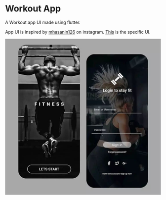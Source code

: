 # Workout App

A Workout app UI made using flutter.

App UI is inspired by [mhasanin126](https://www.instagram.com/mhasanin126) on instagram. [This](https://www.instagram.com/p/CWq8pyrAm1c/) is the specific UI.


<p align="center">
  <img src="/screenshots/UI by mhasanin126 on instagram.jpg" width="700" title="UI by mhasanin126 on instagram">
</p>


